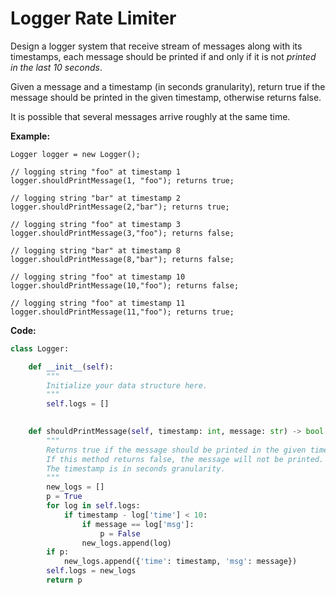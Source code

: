 # Logger Rate Limiter

Design a logger system that receive stream of messages along with its timestamps, each message should be printed if and only if it is not *printed in the last 10 seconds*.

Given a message and a timestamp (in seconds granularity), return true if the message should be printed in the given timestamp, otherwise returns false.

It is possible that several messages arrive roughly at the same time.

**Example:**

```
Logger logger = new Logger();

// logging string "foo" at timestamp 1
logger.shouldPrintMessage(1, "foo"); returns true; 

// logging string "bar" at timestamp 2
logger.shouldPrintMessage(2,"bar"); returns true;

// logging string "foo" at timestamp 3
logger.shouldPrintMessage(3,"foo"); returns false;

// logging string "bar" at timestamp 8
logger.shouldPrintMessage(8,"bar"); returns false;

// logging string "foo" at timestamp 10
logger.shouldPrintMessage(10,"foo"); returns false;

// logging string "foo" at timestamp 11
logger.shouldPrintMessage(11,"foo"); returns true;
```

**Code:**

```python
class Logger:

    def __init__(self):
        """
        Initialize your data structure here.
        """
        self.logs = []
        

    def shouldPrintMessage(self, timestamp: int, message: str) -> bool:
        """
        Returns true if the message should be printed in the given timestamp, otherwise returns false.
        If this method returns false, the message will not be printed.
        The timestamp is in seconds granularity.
        """
        new_logs = []
        p = True
        for log in self.logs:
            if timestamp - log['time'] < 10:
                if message == log['msg']:
                    p = False
                new_logs.append(log)
        if p:
            new_logs.append({'time': timestamp, 'msg': message}) 
        self.logs = new_logs
        return p
```
